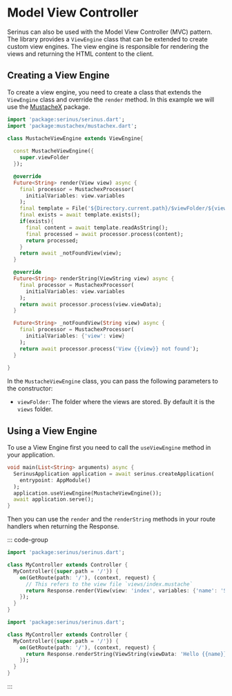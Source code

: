 # Model View Controller

Serinus can also be used with the Model View Controller (MVC) pattern. The library provides a `ViewEngine` class that can be extended to create custom view engines. The view engine is responsible for rendering the views and returning the HTML content to the client.

## Creating a View Engine

To create a view engine, you need to create a class that extends the `ViewEngine` class and override the `render` method.
In this example we will use the [MustacheX](https://pub.dev/packages/mustachex) package.

```dart
import 'package:serinus/serinus.dart';
import 'package:mustachex/mustachex.dart';

class MustacheViewEngine extends ViewEngine{
  
  const MustacheViewEngine({
    super.viewFolder
  });

  @override
  Future<String> render(View view) async {
    final processor = MustachexProcessor(
      initialVariables: view.variables
    );
    final template = File('${Directory.current.path}/$viewFolder/${view.view}.mustache');
    final exists = await template.exists();
    if(exists){
      final content = await template.readAsString();
      final processed = await processor.process(content);
      return processed;
    }
    return await _notFoundView(view);
  }

  @override
  Future<String> renderString(ViewString view) async {
    final processor = MustachexProcessor(
      initialVariables: view.variables
    );
    return await processor.process(view.viewData);
  }

  Future<String> _notFoundView(String view) async {
    final processor = MustachexProcessor(
      initialVariables: {'view': view}
    );
    return await processor.process('View {{view}} not found');
  }
  
}
```

In the `MustacheViewEngine` class, you can pass the following parameters to the constructor:

- `viewFolder`: The folder where the views are stored. By default it is the `views` folder.

## Using a View Engine

To use a View Engine first you need to call the `useViewEngine` method in your application.

```dart
void main(List<String> arguments) async {
  SerinusApplication application = await serinus.createApplication(
    entrypoint: AppModule()
  );
  application.useViewEngine(MustacheViewEngine());
  await application.serve();
}
```

Then you can use the `render` and the `renderString` methods in your route handlers when returning the Response.

::: code-group
```dart [Render]
import 'package:serinus/serinus.dart';

class MyController extends Controller {
  MyController({super.path = '/'}) {
    on(GetRoute(path: '/'), (context, request) {
      // This refers to the view file `views/index.mustache`
      return Response.render(View(view: 'index', variables: {'name': 'Serinus'}));
    });
  }
}
```

```dart [RenderString]
import 'package:serinus/serinus.dart';

class MyController extends Controller {
  MyController({super.path = '/'}) {
    on(GetRoute(path: '/'), (context, request) {
      return Response.renderString(ViewString(viewData: 'Hello {{name}}', variables: {'name': 'Serinus'}));
    });
  }
}
```
:::